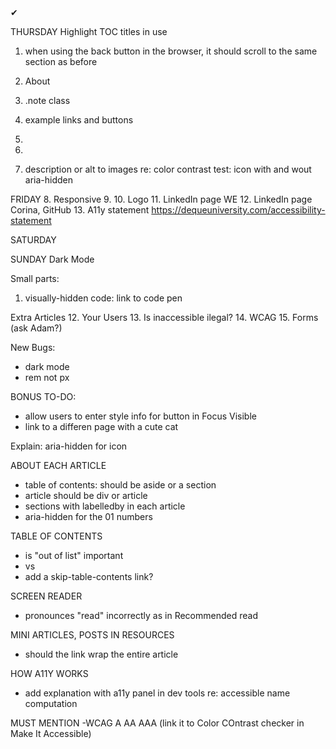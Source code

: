 <span className="pink-text bold">&#x2714; </span> 

THURSDAY
Highlight TOC titles in use
1. when using the back button in the browser, it should scroll to the same section as before
2. About
3. .note class
4. example links and buttons
6. 
7. 

9. description or alt to images re: color contrast
test: icon with and wout aria-hidden

FRIDAY
8. Responsive
9. 
10. Logo
11. LinkedIn page WE
12. LinkedIn page Corina, GitHub
13. A11y statement https://dequeuniversity.com/accessibility-statement


SATURDAY

SUNDAY
Dark Mode

Small parts:
1. visually-hidden code: link to code pen

Extra Articles
12. Your Users
13. Is inaccessible ilegal?
14. WCAG
15. Forms (ask Adam?)

New Bugs:
- dark mode
- rem not px

BONUS TO-DO:
- allow users to enter style info for button in Focus Visible
- link to a differen page with a cute cat


Explain: aria-hidden for icon

ABOUT EACH ARTICLE
- table of contents: should be aside or a section
- article should be div or article
- sections with labelledby in each article
- aria-hidden for the 01 numbers

TABLE OF CONTENTS
- is "out of list" important
- <a> vs <Link>
- add a skip-table-contents link?


SCREEN READER 
- pronounces "read" incorrectly as in Recommended read

MINI ARTICLES, POSTS IN RESOURCES
- should the link wrap the entire article

HOW A11Y WORKS
- add explanation with a11y panel in dev tools re: accessible name computation

MUST MENTION
-WCAG A AA AAA (link it to Color COntrast checker in Make It Accessible)


